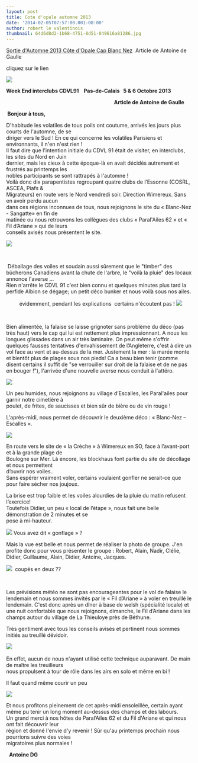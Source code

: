```yaml
---
layout: post
title: Cote d'opale automne 2013
date: '2014-02-05T07:57:00.001-08:00'
author: robert le valentinois
thumbnail: 64d6d8d2-1b68-4751-8d51-049616a81286.jpg
---
```

[Sortie d'Automne 2013 Côte d'Opale Cap Blanc Nez](https://docs.google.com/file/d/0B5Z2IR6hl_z1bjRzUHlMQTBlT28/edit)&nbsp; Article de Antoine de Gaulle  
  
cliquez sur le lien  
  

[![](41a675e6-556b-4e2f-8dc4-95bd7d0322ce.jpg)](41a675e6-556b-4e2f-8dc4-95bd7d0322ce.jpg)

 **Week End interclubs CDVL91&nbsp;&nbsp;&nbsp; Pas-de-Calais&nbsp;&nbsp; 5 & 6 Octobre 2013**

 **&nbsp; &nbsp; &nbsp; &nbsp; &nbsp; &nbsp; &nbsp; &nbsp; &nbsp; &nbsp; &nbsp; &nbsp; &nbsp; &nbsp; &nbsp; &nbsp; &nbsp; &nbsp; &nbsp; &nbsp; &nbsp; &nbsp; &nbsp; &nbsp; &nbsp; &nbsp; &nbsp; &nbsp; &nbsp; &nbsp; &nbsp; &nbsp; &nbsp; &nbsp; &nbsp; &nbsp; &nbsp; &nbsp; &nbsp; &nbsp; &nbsp; &nbsp; &nbsp; &nbsp; Article de Antoine de Gaulle**

 **&nbsp;Bonjour à tous,**

 D'habitude les volatiles de tous poils ont coutume, arrivés les jours plus courts de l'automne, de se  
 diriger vers le Sud ! En ce qui concerne les volatiles Parisiens et environnants, il n'en n'est rien !  
 Il faut dire que l'intention initiale du CDVL 91 était de visiter, en interclubs, les sites du Nord en Juin  
 dernier, mais les cieux à cette époque-là en avait décidés autrement et frustrés au printemps les  
 nobles participants se sont rattrapés à l'automne !  
 Voilà donc dix parapentistes regroupant quatre clubs de l’Essonne (COSRL, ASCEA, Piafs &  
 Migrateurs) en route vers le Nord vendredi soir. Direction Wimereux. Sans en avoir perdu aucun  
 dans ces régions inconnues de tous, nous rejoignons le site du « Blanc-Nez - Sangatte» en fin de  
 matinée ou nous retrouvons les collègues des clubs « Paral'Ailes 62 » et « Fil d’Ariane » qui de leurs  
 conseils avisés nous présentent le site.

[![](9de32869-9898-4c1b-9085-37e4d6fd9748.jpg)](9de32869-9898-4c1b-9085-37e4d6fd9748.jpg)

[  
](9de32869-9898-4c1b-9085-37e4d6fd9748.jpg)

 &nbsp;Déballage des voiles et soudain aussi sûrement que le "timber" des bûcherons Canadiens avant la chute de l'arbre, le "voilà la pluie" des locaux annonce l'averse ...  
 Rien n'arrête le CDVL 91 c'est bien connu et quelques minutes plus tard la perfide Albion se dégage; un petit déco bunker et nous voilà sous nos ailes.

 &nbsp;&nbsp;&nbsp;&nbsp;&nbsp;&nbsp;&nbsp;&nbsp; évidemment, pendant les explications&nbsp; certains n'écoutent pas ! [![](d788e4cc-fb74-4948-86df-e72299a17a08.jpg)](d788e4cc-fb74-4948-86df-e72299a17a08.jpg)

[  
](b6c31062-abec-4f0d-87ce-e9665f167182.jpg)

 Bien alimentée, la falaise se laisse grignoter sans problème du déco (pas très haut) vers le cap qui lui est nettement plus impressionnant. A nous les longues glissades dans un air très laminaire. On peut même s'offrir quelques fausses tentatives d'envahissement de l’Angleterre, c'est à dire un vol face au vent et au-dessus de la mer. Justement la mer : la marée monte et bientôt plus de plages sous nos pieds! Ca a beau bien tenir (comme disent certains il suffit de "se verrouiller sur droit de la falaise et de ne pas en bouger !"), l'arrivée d'une nouvelle averse nous conduit à l'attéro.  

[![](4f533ba6-3d8b-47d7-b4e4-419f2b6c87f4.jpg)](4f533ba6-3d8b-47d7-b4e4-419f2b6c87f4.jpg)

<!--[if gte mso 9]><xml> <o:OfficeDocumentSettings> <o:AllowPNG/> </o:OfficeDocumentSettings></xml><![endif]-->  
<!--[if gte mso 9]><xml> <w:WordDocument> <w:View>Normal</w:View> <w:Zoom>0</w:Zoom> <w:TrackMoves/> <w:TrackFormatting/> <w:HyphenationZone>21</w:HyphenationZone> <w:PunctuationKerning/> <w:ValidateAgainstSchemas/> <w:SaveIfXMLInvalid>false</w:SaveIfXMLInvalid> <w:IgnoreMixedContent>false</w:IgnoreMixedContent> <w:AlwaysShowPlaceholderText>false</w:AlwaysShowPlaceholderText> <w:DoNotPromoteQF/> <w:LidThemeOther>FR</w:LidThemeOther> <w:LidThemeAsian>X-NONE</w:LidThemeAsian> <w:LidThemeComplexScript>X-NONE</w:LidThemeComplexScript> <w:Compatibility> <w:BreakWrappedTables/> <w:SnapToGridInCell/> <w:WrapTextWithPunct/> <w:UseAsianBreakRules/> <w:DontGrowAutofit/> <w:SplitPgBreakAndParaMark/> <w:EnableOpenTypeKerning/> <w:DontFlipMirrorIndents/> <w:OverrideTableStyleHps/> </w:Compatibility> <m:mathPr> <m:mathFont m:val="Cambria Math"/> <m:brkBin m:val="before"/> <m:brkBinSub m:val="&#45;-"/> <m:smallFrac m:val="off"/> <m:dispDef/> <m:lMargin m:val="0"/> <m:rMargin m:val="0"/> <m:defJc m:val="centerGroup"/> <m:wrapIndent m:val="1440"/> <m:intLim m:val="subSup"/> <m:naryLim m:val="undOvr"/> </m:mathPr></w:WordDocument></xml><![endif]--><!--[if gte mso 9]><xml> <w:LatentStyles DefLockedState="false" DefUnhideWhenUsed="true" DefSemiHidden="true" DefQFormat="false" DefPriority="99" LatentStyleCount="267"> <w:LsdException Locked="false" Priority="0" SemiHidden="false" UnhideWhenUsed="false" QFormat="true" Name="Normal"/> <w:LsdException Locked="false" Priority="9" SemiHidden="false" UnhideWhenUsed="false" QFormat="true" Name="heading 1"/> <w:LsdException Locked="false" Priority="9" QFormat="true" Name="heading 2"/> <w:LsdException Locked="false" Priority="9" QFormat="true" Name="heading 3"/> <w:LsdException Locked="false" Priority="9" QFormat="true" Name="heading 4"/> <w:LsdException Locked="false" Priority="9" QFormat="true" Name="heading 5"/> <w:LsdException Locked="false" Priority="9" QFormat="true" Name="heading 6"/> <w:LsdException Locked="false" Priority="9" QFormat="true" Name="heading 7"/> <w:LsdException Locked="false" Priority="9" QFormat="true" Name="heading 8"/> <w:LsdException Locked="false" Priority="9" QFormat="true" Name="heading 9"/> <w:LsdException Locked="false" Priority="39" Name="toc 1"/> <w:LsdException Locked="false" Priority="39" Name="toc 2"/> <w:LsdException Locked="false" Priority="39" Name="toc 3"/> <w:LsdException Locked="false" Priority="39" Name="toc 4"/> <w:LsdException Locked="false" Priority="39" Name="toc 5"/> <w:LsdException Locked="false" Priority="39" Name="toc 6"/> <w:LsdException Locked="false" Priority="39" Name="toc 7"/> <w:LsdException Locked="false" Priority="39" Name="toc 8"/> <w:LsdException Locked="false" Priority="39" Name="toc 9"/> <w:LsdException Locked="false" Priority="35" QFormat="true" Name="caption"/> <w:LsdException Locked="false" Priority="10" SemiHidden="false" UnhideWhenUsed="false" QFormat="true" Name="Title"/> <w:LsdException Locked="false" Priority="1" Name="Default Paragraph Font"/> <w:LsdException Locked="false" Priority="11" SemiHidden="false" UnhideWhenUsed="false" QFormat="true" Name="Subtitle"/> <w:LsdException Locked="false" Priority="22" SemiHidden="false" UnhideWhenUsed="false" QFormat="true" Name="Strong"/> <w:LsdException Locked="false" Priority="20" SemiHidden="false" UnhideWhenUsed="false" QFormat="true" Name="Emphasis"/> <w:LsdException Locked="false" Priority="59" SemiHidden="false" UnhideWhenUsed="false" Name="Table Grid"/> <w:LsdException Locked="false" UnhideWhenUsed="false" Name="Placeholder Text"/> <w:LsdException Locked="false" Priority="1" SemiHidden="false" UnhideWhenUsed="false" QFormat="true" Name="No Spacing"/> <w:LsdException Locked="false" Priority="60" SemiHidden="false" UnhideWhenUsed="false" Name="Light Shading"/> <w:LsdException Locked="false" Priority="61" SemiHidden="false" UnhideWhenUsed="false" Name="Light List"/> <w:LsdException Locked="false" Priority="62" SemiHidden="false" UnhideWhenUsed="false" Name="Light Grid"/> <w:LsdException Locked="false" Priority="63" SemiHidden="false" UnhideWhenUsed="false" Name="Medium Shading 1"/> <w:LsdException Locked="false" Priority="64" SemiHidden="false" UnhideWhenUsed="false" Name="Medium Shading 2"/> <w:LsdException Locked="false" Priority="65" SemiHidden="false" UnhideWhenUsed="false" Name="Medium List 1"/> <w:LsdException Locked="false" Priority="66" SemiHidden="false" UnhideWhenUsed="false" Name="Medium List 2"/> <w:LsdException Locked="false" Priority="67" SemiHidden="false" UnhideWhenUsed="false" Name="Medium Grid 1"/> <w:LsdException Locked="false" Priority="68" SemiHidden="false" UnhideWhenUsed="false" Name="Medium Grid 2"/> <w:LsdException Locked="false" Priority="69" SemiHidden="false" UnhideWhenUsed="false" Name="Medium Grid 3"/> <w:LsdException Locked="false" Priority="70" SemiHidden="false" UnhideWhenUsed="false" Name="Dark List"/> <w:LsdException Locked="false" Priority="71" SemiHidden="false" UnhideWhenUsed="false" Name="Colorful Shading"/> <w:LsdException Locked="false" Priority="72" SemiHidden="false" UnhideWhenUsed="false" Name="Colorful List"/> <w:LsdException Locked="false" Priority="73" SemiHidden="false" UnhideWhenUsed="false" Name="Colorful Grid"/> <w:LsdException Locked="false" Priority="60" SemiHidden="false" UnhideWhenUsed="false" Name="Light Shading Accent 1"/> <w:LsdException Locked="false" Priority="61" SemiHidden="false" UnhideWhenUsed="false" Name="Light List Accent 1"/> <w:LsdException Locked="false" Priority="62" SemiHidden="false" UnhideWhenUsed="false" Name="Light Grid Accent 1"/> <w:LsdException Locked="false" Priority="63" SemiHidden="false" UnhideWhenUsed="false" Name="Medium Shading 1 Accent 1"/> <w:LsdException Locked="false" Priority="64" SemiHidden="false" UnhideWhenUsed="false" Name="Medium Shading 2 Accent 1"/> <w:LsdException Locked="false" Priority="65" SemiHidden="false" UnhideWhenUsed="false" Name="Medium List 1 Accent 1"/> <w:LsdException Locked="false" UnhideWhenUsed="false" Name="Revision"/> <w:LsdException Locked="false" Priority="34" SemiHidden="false" UnhideWhenUsed="false" QFormat="true" Name="List Paragraph"/> <w:LsdException Locked="false" Priority="29" SemiHidden="false" UnhideWhenUsed="false" QFormat="true" Name="Quote"/> <w:LsdException Locked="false" Priority="30" SemiHidden="false" UnhideWhenUsed="false" QFormat="true" Name="Intense Quote"/> <w:LsdException Locked="false" Priority="66" SemiHidden="false" UnhideWhenUsed="false" Name="Medium List 2 Accent 1"/> <w:LsdException Locked="false" Priority="67" SemiHidden="false" UnhideWhenUsed="false" Name="Medium Grid 1 Accent 1"/> <w:LsdException Locked="false" Priority="68" SemiHidden="false" UnhideWhenUsed="false" Name="Medium Grid 2 Accent 1"/> <w:LsdException Locked="false" Priority="69" SemiHidden="false" UnhideWhenUsed="false" Name="Medium Grid 3 Accent 1"/> <w:LsdException Locked="false" Priority="70" SemiHidden="false" UnhideWhenUsed="false" Name="Dark List Accent 1"/> <w:LsdException Locked="false" Priority="71" SemiHidden="false" UnhideWhenUsed="false" Name="Colorful Shading Accent 1"/> <w:LsdException Locked="false" Priority="72" SemiHidden="false" UnhideWhenUsed="false" Name="Colorful List Accent 1"/> <w:LsdException Locked="false" Priority="73" SemiHidden="false" UnhideWhenUsed="false" Name="Colorful Grid Accent 1"/> <w:LsdException Locked="false" Priority="60" SemiHidden="false" UnhideWhenUsed="false" Name="Light Shading Accent 2"/> <w:LsdException Locked="false" Priority="61" SemiHidden="false" UnhideWhenUsed="false" Name="Light List Accent 2"/> <w:LsdException Locked="false" Priority="62" SemiHidden="false" UnhideWhenUsed="false" Name="Light Grid Accent 2"/> <w:LsdException Locked="false" Priority="63" SemiHidden="false" UnhideWhenUsed="false" Name="Medium Shading 1 Accent 2"/> <w:LsdException Locked="false" Priority="64" SemiHidden="false" UnhideWhenUsed="false" Name="Medium Shading 2 Accent 2"/> <w:LsdException Locked="false" Priority="65" SemiHidden="false" UnhideWhenUsed="false" Name="Medium List 1 Accent 2"/> <w:LsdException Locked="false" Priority="66" SemiHidden="false" UnhideWhenUsed="false" Name="Medium List 2 Accent 2"/> <w:LsdException Locked="false" Priority="67" SemiHidden="false" UnhideWhenUsed="false" Name="Medium Grid 1 Accent 2"/> <w:LsdException Locked="false" Priority="68" SemiHidden="false" UnhideWhenUsed="false" Name="Medium Grid 2 Accent 2"/> <w:LsdException Locked="false" Priority="69" SemiHidden="false" UnhideWhenUsed="false" Name="Medium Grid 3 Accent 2"/> <w:LsdException Locked="false" Priority="70" SemiHidden="false" UnhideWhenUsed="false" Name="Dark List Accent 2"/> <w:LsdException Locked="false" Priority="71" SemiHidden="false" UnhideWhenUsed="false" Name="Colorful Shading Accent 2"/> <w:LsdException Locked="false" Priority="72" SemiHidden="false" UnhideWhenUsed="false" Name="Colorful List Accent 2"/> <w:LsdException Locked="false" Priority="73" SemiHidden="false" UnhideWhenUsed="false" Name="Colorful Grid Accent 2"/> <w:LsdException Locked="false" Priority="60" SemiHidden="false" UnhideWhenUsed="false" Name="Light Shading Accent 3"/> <w:LsdException Locked="false" Priority="61" SemiHidden="false" UnhideWhenUsed="false" Name="Light List Accent 3"/> <w:LsdException Locked="false" Priority="62" SemiHidden="false" UnhideWhenUsed="false" Name="Light Grid Accent 3"/> <w:LsdException Locked="false" Priority="63" SemiHidden="false" UnhideWhenUsed="false" Name="Medium Shading 1 Accent 3"/> <w:LsdException Locked="false" Priority="64" SemiHidden="false" UnhideWhenUsed="false" Name="Medium Shading 2 Accent 3"/> <w:LsdException Locked="false" Priority="65" SemiHidden="false" UnhideWhenUsed="false" Name="Medium List 1 Accent 3"/> <w:LsdException Locked="false" Priority="66" SemiHidden="false" UnhideWhenUsed="false" Name="Medium List 2 Accent 3"/> <w:LsdException Locked="false" Priority="67" SemiHidden="false" UnhideWhenUsed="false" Name="Medium Grid 1 Accent 3"/> <w:LsdException Locked="false" Priority="68" SemiHidden="false" UnhideWhenUsed="false" Name="Medium Grid 2 Accent 3"/> <w:LsdException Locked="false" Priority="69" SemiHidden="false" UnhideWhenUsed="false" Name="Medium Grid 3 Accent 3"/> <w:LsdException Locked="false" Priority="70" SemiHidden="false" UnhideWhenUsed="false" Name="Dark List Accent 3"/> <w:LsdException Locked="false" Priority="71" SemiHidden="false" UnhideWhenUsed="false" Name="Colorful Shading Accent 3"/> <w:LsdException Locked="false" Priority="72" SemiHidden="false" UnhideWhenUsed="false" Name="Colorful List Accent 3"/> <w:LsdException Locked="false" Priority="73" SemiHidden="false" UnhideWhenUsed="false" Name="Colorful Grid Accent 3"/> <w:LsdException Locked="false" Priority="60" SemiHidden="false" UnhideWhenUsed="false" Name="Light Shading Accent 4"/> <w:LsdException Locked="false" Priority="61" SemiHidden="false" UnhideWhenUsed="false" Name="Light List Accent 4"/> <w:LsdException Locked="false" Priority="62" SemiHidden="false" UnhideWhenUsed="false" Name="Light Grid Accent 4"/> <w:LsdException Locked="false" Priority="63" SemiHidden="false" UnhideWhenUsed="false" Name="Medium Shading 1 Accent 4"/> <w:LsdException Locked="false" Priority="64" SemiHidden="false" UnhideWhenUsed="false" Name="Medium Shading 2 Accent 4"/> <w:LsdException Locked="false" Priority="65" SemiHidden="false" UnhideWhenUsed="false" Name="Medium List 1 Accent 4"/> <w:LsdException Locked="false" Priority="66" SemiHidden="false" UnhideWhenUsed="false" Name="Medium List 2 Accent 4"/> <w:LsdException Locked="false" Priority="67" SemiHidden="false" UnhideWhenUsed="false" Name="Medium Grid 1 Accent 4"/> <w:LsdException Locked="false" Priority="68" SemiHidden="false" UnhideWhenUsed="false" Name="Medium Grid 2 Accent 4"/> <w:LsdException Locked="false" Priority="69" SemiHidden="false" UnhideWhenUsed="false" Name="Medium Grid 3 Accent 4"/> <w:LsdException Locked="false" Priority="70" SemiHidden="false" UnhideWhenUsed="false" Name="Dark List Accent 4"/> <w:LsdException Locked="false" Priority="71" SemiHidden="false" UnhideWhenUsed="false" Name="Colorful Shading Accent 4"/> <w:LsdException Locked="false" Priority="72" SemiHidden="false" UnhideWhenUsed="false" Name="Colorful List Accent 4"/> <w:LsdException Locked="false" Priority="73" SemiHidden="false" UnhideWhenUsed="false" Name="Colorful Grid Accent 4"/> <w:LsdException Locked="false" Priority="60" SemiHidden="false" UnhideWhenUsed="false" Name="Light Shading Accent 5"/> <w:LsdException Locked="false" Priority="61" SemiHidden="false" UnhideWhenUsed="false" Name="Light List Accent 5"/> <w:LsdException Locked="false" Priority="62" SemiHidden="false" UnhideWhenUsed="false" Name="Light Grid Accent 5"/> <w:LsdException Locked="false" Priority="63" SemiHidden="false" UnhideWhenUsed="false" Name="Medium Shading 1 Accent 5"/> <w:LsdException Locked="false" Priority="64" SemiHidden="false" UnhideWhenUsed="false" Name="Medium Shading 2 Accent 5"/> <w:LsdException Locked="false" Priority="65" SemiHidden="false" UnhideWhenUsed="false" Name="Medium List 1 Accent 5"/> <w:LsdException Locked="false" Priority="66" SemiHidden="false" UnhideWhenUsed="false" Name="Medium List 2 Accent 5"/> <w:LsdException Locked="false" Priority="67" SemiHidden="false" UnhideWhenUsed="false" Name="Medium Grid 1 Accent 5"/> <w:LsdException Locked="false" Priority="68" SemiHidden="false" UnhideWhenUsed="false" Name="Medium Grid 2 Accent 5"/> <w:LsdException Locked="false" Priority="69" SemiHidden="false" UnhideWhenUsed="false" Name="Medium Grid 3 Accent 5"/> <w:LsdException Locked="false" Priority="70" SemiHidden="false" UnhideWhenUsed="false" Name="Dark List Accent 5"/> <w:LsdException Locked="false" Priority="71" SemiHidden="false" UnhideWhenUsed="false" Name="Colorful Shading Accent 5"/> <w:LsdException Locked="false" Priority="72" SemiHidden="false" UnhideWhenUsed="false" Name="Colorful List Accent 5"/> <w:LsdException Locked="false" Priority="73" SemiHidden="false" UnhideWhenUsed="false" Name="Colorful Grid Accent 5"/> <w:LsdException Locked="false" Priority="60" SemiHidden="false" UnhideWhenUsed="false" Name="Light Shading Accent 6"/> <w:LsdException Locked="false" Priority="61" SemiHidden="false" UnhideWhenUsed="false" Name="Light List Accent 6"/> <w:LsdException Locked="false" Priority="62" SemiHidden="false" UnhideWhenUsed="false" Name="Light Grid Accent 6"/> <w:LsdException Locked="false" Priority="63" SemiHidden="false" UnhideWhenUsed="false" Name="Medium Shading 1 Accent 6"/> <w:LsdException Locked="false" Priority="64" SemiHidden="false" UnhideWhenUsed="false" Name="Medium Shading 2 Accent 6"/> <w:LsdException Locked="false" Priority="65" SemiHidden="false" UnhideWhenUsed="false" Name="Medium List 1 Accent 6"/> <w:LsdException Locked="false" Priority="66" SemiHidden="false" UnhideWhenUsed="false" Name="Medium List 2 Accent 6"/> <w:LsdException Locked="false" Priority="67" SemiHidden="false" UnhideWhenUsed="false" Name="Medium Grid 1 Accent 6"/> <w:LsdException Locked="false" Priority="68" SemiHidden="false" UnhideWhenUsed="false" Name="Medium Grid 2 Accent 6"/> <w:LsdException Locked="false" Priority="69" SemiHidden="false" UnhideWhenUsed="false" Name="Medium Grid 3 Accent 6"/> <w:LsdException Locked="false" Priority="70" SemiHidden="false" UnhideWhenUsed="false" Name="Dark List Accent 6"/> <w:LsdException Locked="false" Priority="71" SemiHidden="false" UnhideWhenUsed="false" Name="Colorful Shading Accent 6"/> <w:LsdException Locked="false" Priority="72" SemiHidden="false" UnhideWhenUsed="false" Name="Colorful List Accent 6"/> <w:LsdException Locked="false" Priority="73" SemiHidden="false" UnhideWhenUsed="false" Name="Colorful Grid Accent 6"/> <w:LsdException Locked="false" Priority="19" SemiHidden="false" UnhideWhenUsed="false" QFormat="true" Name="Subtle Emphasis"/> <w:LsdException Locked="false" Priority="21" SemiHidden="false" UnhideWhenUsed="false" QFormat="true" Name="Intense Emphasis"/> <w:LsdException Locked="false" Priority="31" SemiHidden="false" UnhideWhenUsed="false" QFormat="true" Name="Subtle Reference"/> <w:LsdException Locked="false" Priority="32" SemiHidden="false" UnhideWhenUsed="false" QFormat="true" Name="Intense Reference"/> <w:LsdException Locked="false" Priority="33" SemiHidden="false" UnhideWhenUsed="false" QFormat="true" Name="Book Title"/> <w:LsdException Locked="false" Priority="37" Name="Bibliography"/> <w:LsdException Locked="false" Priority="39" QFormat="true" Name="TOC Heading"/> </w:LatentStyles></xml><![endif]--><!--[if gte mso 10]><style> /* Style Definitions */ table.MsoNormalTable {mso-style-name:"Tableau Normal"; mso-tstyle-rowband-size:0; mso-tstyle-colband-size:0; mso-style-noshow:yes; mso-style-priority:99; mso-style-parent:""; mso-padding-alt:0cm 5.4pt 0cm 5.4pt; mso-para-margin:0cm; mso-para-margin-bottom:.0001pt; mso-pagination:widow-orphan; font-size:10.0pt; font-family:"Calibri","sans-serif"; mso-bidi-font-family:"Times New Roman";} </style><![endif]-->  

 Un peu humides, nous rejoignons au village d’Escalles, les Paral'ailes pour garnir notre cimetière à  
 poulet, de frites, de saucisses et bien sûr de bière ou de vin rouge !  
  
 L'après-midi, nous permet de découvrir le deuxième déco : « Blanc-Nez – Escalles ».
&nbsp;  

[![](175406f6-f579-4803-bcc4-bc4e4663e6cc.jpg)](175406f6-f579-4803-bcc4-bc4e4663e6cc.jpg)
  

 En route vers le site de « la Crèche » à Wimereux en SO, face à l’avant-port et à la grande plage de  
 Boulogne sur Mer. Là encore, les blockhaus font partie du site de décollage et nous permettent  
 d’ouvrir nos voiles..  
 Sans espérer vraiment voler, certains voulaient gonfler ne serait-ce que pour faire sécher nos joujoux.  
  
 La brise est trop faible et les voiles alourdies de la pluie du matin refusent l’exercice!  
 Toutefois Didier, un peu « local de l’étape », nous fait une belle démonstration de 2 minutes et se  
 pose à mi-hauteur.

[![](20156c53-9dc7-4477-8bd7-3f6184cc8005.jpg)](20156c53-9dc7-4477-8bd7-3f6184cc8005.jpg)
Vous avez dit « gonflage » ?&nbsp;

  

 Mais la vue est belle et nous permet de réaliser la photo de groupe. J'en profite donc pour vous présenter le groupe : Robert, Alain, Nadir, Clélie, Didier, Guillaume, Alain, Didier, Antoine, Jacques.

  

[![](a851851b-5316-4a79-8cf8-809ec35bfc02.jpg)](a851851b-5316-4a79-8cf8-809ec35bfc02.jpg)
&nbsp;coupés en deux ??

 &nbsp;&nbsp;

 Les prévisions météo ne sont pas encourageantes pour le vol de falaise le lendemain et nous sommes invités par le « Fil d’Ariane » à voler en treuillé le lendemain. C'est donc après un dîner à base de welsh (spécialité locale) et une nuit confortable que nous rejoignons, dimanche, le Fil d’Ariane dans les champs autour du village de La Thieuloye près de Béthune.

  

 Très gentiment avec tous les conseils avisés et pertinent nous sommes initiés au treuillé dévidoir.

[![](89d7cb86-acd4-461d-99ad-f8ca2178ef20.jpg)](89d7cb86-acd4-461d-99ad-f8ca2178ef20.jpg)
&nbsp;&nbsp;&nbsp;&nbsp;&nbsp;&nbsp;&nbsp;&nbsp;&nbsp;&nbsp;&nbsp;

 En effet, aucun de nous n'ayant utilisé cette technique auparavant. De main de maître les treuilleurs  
 nous propulsent à tour de rôle dans les airs en solo et même en bi !

  

 Il faut quand même courir un peu&nbsp;  

[![](561cb855-f1fa-4bd8-8032-b662e5b928d9.jpg)](561cb855-f1fa-4bd8-8032-b662e5b928d9.jpg)

  

  

 Et nous profitons pleinement de cet après-midi ensoleillée, certain ayant même pu tenir un long moment au-dessus des champs et des labours.  
 Un grand merci à nos hôtes de Paral’Ailes 62 et du Fil d'Ariane et qui nous ont fait découvrir leur  
 région et donné l'envie d'y revenir ! Sûr qu'au printemps prochain nous pourrions suivre des voies  
 migratoires plus normales !

  

 &nbsp; **Antoine DG**

  

&nbsp;  
  
  
  
